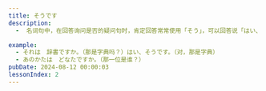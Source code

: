 ```yaml
---
title: そうです
description:
  -  名词句中，在回答询问是否的疑问句时，肯定回答常常使用「そう」，可以回答说「はい、そうです」。

example:
  - それは　辞書ですか。（那是字典吗？）はい、そうです。（对，那是字典）
  - あのかたは　どなたですか。（那一位是谁？）
pubDate: 2024-08-12 00:00:03
lessonIndex: 2
---
```


